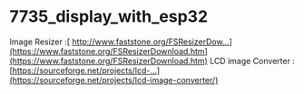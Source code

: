 # 7735_display_with_esp32

Image Resizer :[ http://www.faststone.org/FSResizerDow...](https://www.faststone.org/FSResizerDownload.htm](https://www.faststone.org/FSResizerDownload.htm)
LCD image Converter : [https://sourceforge.net/projects/lcd-...](https://sourceforge.net/projects/lcd-image-converter/)
